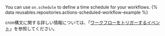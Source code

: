 You can use `on.schedule` to define a time schedule for your workflows. {% data reusables.repositories.actions-scheduled-workflow-example %}

cron構文に関する詳しい情報については、「[ワークフローをトリガーするイベント](/actions/automating-your-workflow-with-github-actions/events-that-trigger-workflows#scheduled-events)」を参照してください。
